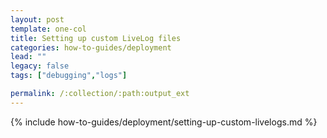 ```yaml
---
layout: post
template: one-col
title: Setting up custom LiveLog files
categories: how-to-guides/deployment
lead: ""
legacy: false
tags: ["debugging","logs"]

permalink: /:collection/:path:output_ext
---
```

{% include how-to-guides/deployment/setting-up-custom-livelogs.md %}